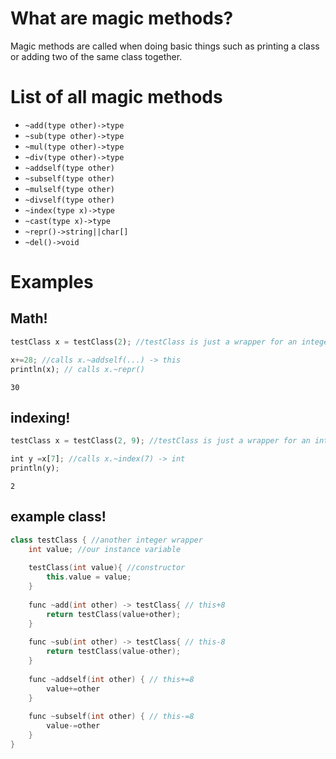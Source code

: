 # What are magic methods?

Magic methods are called when doing basic things such as printing a class or adding two of the same class together.

# List of all magic methods

-  `~add(type other)->type`
-  `~sub(type other)->type`
-  `~mul(type other)->type`
-  `~div(type other)->type`
-  `~addself(type other)`
-  `~subself(type other)`
-  `~mulself(type other)`
-  `~divself(type other)`
-  `~index(type x)->type`
-  `~cast(type x)->type`
-  `~repr()->string||char[]`
-  `~del()->void`

# Examples

## Math!

```rust
testClass x = testClass(2); //testClass is just a wrapper for an integer :)

x+=28; //calls x.~addself(...) -> this
println(x); // calls x.~repr()
```

```
30
```

## indexing!

```rust
testClass x = testClass(2, 9); //testClass is just a wrapper for an integer array. 2 is the default value, 9 is the array length.

int y =x[7]; //calls x.~index(7) -> int
println(y); 
```

```
2
```


## example class!

```cpp
class testClass { //another integer wrapper
	int value; //our instance variable
	
	testClass(int value){ //constructor
		this.value = value;
	}
	
	func ~add(int other) -> testClass{ // this+8
		return testClass(value+other);
	}
	
	func ~sub(int other) -> testClass{ // this-8
		return testClass(value-other);
	}
	
	func ~addself(int other) { // this+=8
		value+=other
	}
	
	func ~subself(int other) { // this-=8
		value-=other
	}
}
```